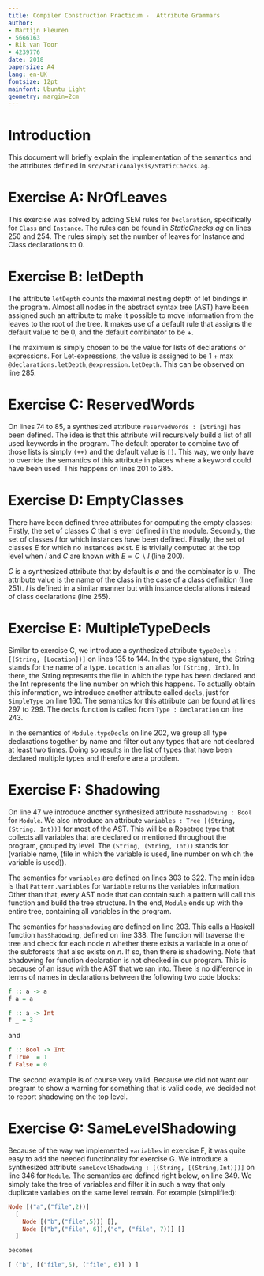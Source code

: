 ```yaml
---
title: Compiler Construction Practicum -  Attribute Grammars
author:
- Martijn Fleuren
- 5666163
- Rik van Toor
- 4239776
date: 2018
papersize: A4
lang: en-UK
fontsize: 12pt
mainfont: Ubuntu Light
geometry: margin=2cm
---
```


# Introduction

This document will briefly explain the implementation of the semantics and the
attributes defined in `src/StaticAnalysis/StaticChecks.ag`.

# Exercise A: NrOfLeaves

This exercise was solved by adding SEM rules for `Declaration`, specifically for
`Class` and `Instance`. The rules can be found in *StaticChecks.ag* on lines 250
and 254. The rules simply set the number of leaves for Instance and Class
declarations to 0.

# Exercise B: letDepth

The attribute `letDepth` counts the maximal nesting depth of let bindings in the
program. Almost all nodes in the abstract syntax tree (AST) have been assigned
such an attribute to make it possible to move information from the leaves to
the root of the tree. It makes use of a default rule that assigns the default
value to be 0, and the default combinator to be +.

The maximum is simply chosen to be the value for lists of declarations or
expressions. For Let-expressions, the value is assigned to be $1 +
\max{\texttt{@declarations.letDepth}, \texttt{@expression.letDepth}}$. This can
be observed on line 285.

# Exercise C: ReservedWords

On lines 74 to 85, a synthesized attribute `reservedWords : [String]` has been
defined. The idea is that this attribute will recursively build a list of all
used keywords in the program. The default operator to combine two of those lists
is simply `(++)` and the default value is `[]`. This way, we only have to
override the semantics of this attribute in places where a keyword could have
been used. This happens on lines 201 to 285.

# Exercise D: EmptyClasses

There have been defined three attributes for computing the empty classes:
Firstly, the set of classes $C$ that is ever defined in the module. Secondly,
the set of classes $I$ for which instances have been defined. Finally, the set
of classes $E$ for which no instances exist. $E$ is trivially computed at the
top level when $I$ and $C$ are known with $E = C \backslash I$ (line 200).

$C$ is a synthesized attribute that by default is $\emptyset$ and the combinator
is $\cup$. The attribute value is the name of the class in the case of a class
definition (line 251). $I$ is defined in a similar manner but with instance
declarations instead of class declarations (line 255).

# Exercise E: MultipleTypeDecls

Similar to exercise C, we introduce a synthesized attribute `typeDecls :
[(String, [Location])]` on lines 135 to 144. In the type signature, the String
stands for the name of a type. `Location` is an alias for `(String, Int)`. In
there, the String represents the file in which the type has been declared and
the Int represents the line number on which this happens. To actually obtain
this information, we introduce another attribute called `decls`, just for
`SimpleType` on line 160. The semantics for this attribute can be found at lines
297 to 299. The `decls` function is called from `Type : Declaration` on line
243.

In the semantics of `Module.typeDecls` on line 202, we group all type
declarations together by name and filter out any types that are not declared at
least two times. Doing so results in the list of types that have been declared
multiple types and therefore are a problem.

# Exercise F: Shadowing

On line 47 we introduce another synthesized attribute `hasshadowing : Bool` for
`Module`. We also introduce an attribute `variables : Tree [(String, (String,
Int))]` for most of the AST. This will be a
[Rosetree](http://hackage.haskell.org/package/containers-0.5.11.0/docs/Data-Tree.html)
type that collects all variables that are declared or mentioned throughout the
program, grouped by level. The `(String, (String, Int))` stands for (variable
name, (file in which the variable is used, line number on which the variable is
used)).

The semantics for `variables` are defined on lines 303 to 322. The main idea is
that `Pattern.variables` for `Variable` returns the variables information. Other
than that, every AST node that can contain such a pattern will call this
function and build the tree structure. In the end, `Module` ends up with the
entire tree, containing all variables in the program.

The semantics for `hasshadowing` are defined on line 203. This calls a Haskell
function `hasShadowing`, defined on line 338. The function will traverse the
tree and check for each node $n$ whether there exists a variable in a one of the
subforests that also exists on $n$. If so, then there is shadowing. Note that
shadowing for function declaration is not checked in our program. This is
because of an issue with the AST that we ran into. There is no difference in
terms of names in declarations between the following two code blocks:

```haskell
f :: a -> a
f a = a

f :: a -> Int
f _ = 3
```

and

```haskell
f :: Bool -> Int
f True  = 1
f False = 0
```

The second example is of course very valid. Because we did not want our program
to show a warning for something that is valid code, we decided not to report
shadowing on the top level.

# Exercise G: SameLevelShadowing

Because of the way we implemented `variables` in exercise F, it was quite easy to add the needed functionality for exercise G. We introduce a synthesized attribute `sameLevelShadowing : [(String, [(String,Int)])]` on line 346 for `Module`. The semantics are defined right below, on line 349. We simply take the tree of variables and filter it in such a way that only duplicate variables on the same level remain. For example (simplified):

```haskell
Node [("a",("file",2))] 
  [
    Node [("b",("file",5))] [], 
    Node [("b",("file", 6)),("c", ("file", 7))] []
  ]

becomes

[ ("b", [("file",5), ("file", 6)] ) ]
```
